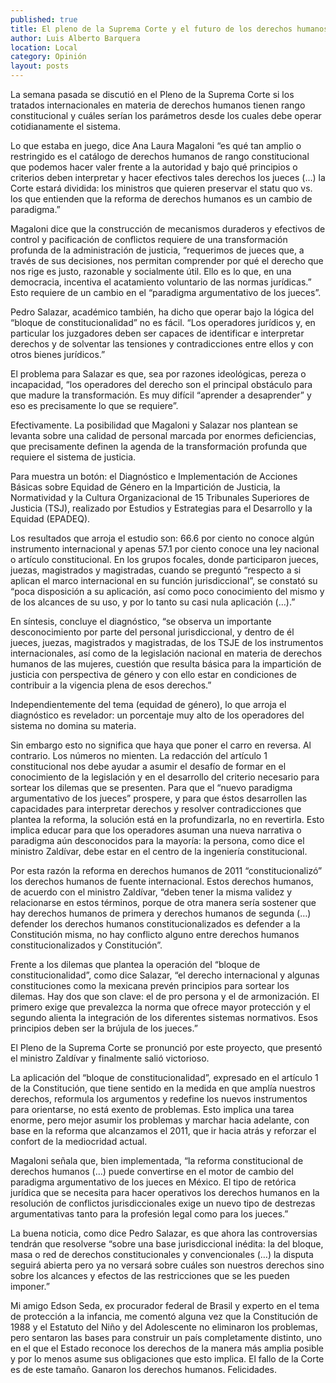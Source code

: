 ```yaml
---
published: true
title: El pleno de la Suprema Corte y el futuro de los derechos humanos
author: Luis Alberto Barquera
location: Local
category: Opinión
layout: posts
---
```


La semana pasada se discutió en el Pleno de la Suprema Corte si los tratados internacionales en materia de derechos humanos tienen rango constitucional y cuáles serían los parámetros desde los cuales debe operar cotidianamente el sistema. 

Lo que estaba en juego, dice Ana Laura Magaloni “es qué tan amplio o restringido es el catálogo de derechos humanos de rango constitucional que podemos hacer valer frente a la autoridad y bajo qué principios o criterios deben interpretar y hacer efectivos tales derechos los jueces (…) la Corte estará dividida: los ministros que quieren preservar el statu quo vs. los que entienden que la reforma de derechos humanos es un cambio de paradigma.”

Magaloni dice que la construcción de mecanismos duraderos y efectivos de control y pacificación de conflictos requiere de una transformación profunda de la administración de justicia, “requerimos de jueces que, a través de sus decisiones, nos permitan comprender por qué el derecho que nos rige es justo, razonable y socialmente útil. Ello es lo que, en una democracia, incentiva el acatamiento voluntario de las normas jurídicas.” Esto requiere de un cambio en el “paradigma argumentativo de los jueces”.

Pedro Salazar, académico también, ha dicho que  operar bajo la lógica del “bloque de constitucionalidad” no es fácil. “Los operadores jurídicos y, en particular los juzgadores deben ser capaces de identificar e interpretar derechos y de solventar las tensiones y contradicciones entre ellos y con otros bienes jurídicos.”

El problema para Salazar es que, sea por razones ideológicas, pereza o incapacidad, “los operadores del derecho son el principal obstáculo para que madure la transformación. Es muy difícil “aprender a desaprender” y eso es precisamente lo que se requiere”. 

Efectivamente. La posibilidad que Magaloni y Salazar nos plantean se levanta sobre una calidad de personal marcada por enormes deficiencias, que precisamente definen la agenda de la transformación profunda que requiere el sistema de justicia.

Para muestra un botón: el Diagnóstico e Implementación de Acciones Básicas sobre Equidad de Género en la Impartición de Justicia, la Normatividad y la Cultura Organizacional de 15 Tribunales Superiores de Justicia (TSJ), realizado por Estudios y Estrategias para el Desarrollo y la Equidad (EPADEQ).

Los resultados que arroja el estudio son: 66.6 por ciento no conoce algún instrumento internacional y apenas 57.1 por ciento conoce una ley nacional o artículo constitucional. En los grupos focales, donde participaron jueces, juezas, magistrados y magistradas, cuando se preguntó “respecto a si aplican el marco internacional en su función jurisdiccional”, se constató su “poca disposición a su aplicación, así como poco conocimiento del mismo y de los alcances de su uso, y por lo tanto su casi nula aplicación (…).”

En síntesis, concluye el diagnóstico, “se observa un importante desconocimiento por parte del personal jurisdiccional, y dentro de él jueces, juezas, magistrados y magistradas, de los TSJE de los instrumentos internacionales, así como de la legislación nacional en materia de derechos humanos de las mujeres, cuestión que resulta básica para la impartición de justicia con perspectiva de género y con ello estar en condiciones de contribuir a la vigencia plena de esos derechos.”

Independientemente del tema (equidad de género), lo que arroja el diagnóstico es revelador: un porcentaje muy alto de los operadores del sistema no domina su materia.

Sin embargo esto no significa que haya que poner el carro en reversa. Al contrario. Los números no mienten. La redacción del artículo 1 constitucional nos debe ayudar a asumir el desafío de formar en el conocimiento de la legislación y en el desarrollo del criterio necesario para sortear los dilemas que se presenten. Para que el “nuevo paradigma argumentativo de los jueces” prospere,  y para que éstos desarrollen las capacidades para interpretar derechos y resolver contradicciones que plantea la reforma, la solución está en la profundizarla, no en revertirla. Esto implica educar para que los operadores asuman una nueva narrativa o paradigma aún desconocidos para la mayoría: la persona, como dice el ministro Zaldívar, debe estar en el centro de la ingeniería constitucional. 

Por esta razón la reforma en derechos humanos de 2011 “constitucionalizó” los derechos humanos de fuente internacional.  Estos derechos humanos, de acuerdo con el ministro Zaldívar, “deben tener la misma validez y relacionarse en estos términos, porque de otra manera sería sostener que hay derechos humanos de primera y derechos humanos de segunda (…) defender los derechos humanos constitucionalizados es defender a la Constitución misma, no hay conflicto alguno entre derechos humanos constitucionalizados y Constitución”.

Frente a los dilemas que plantea la operación del “bloque de constitucionalidad”, como dice Salazar, “el derecho internacional y algunas constituciones como la mexicana prevén principios para sortear los dilemas. Hay dos que son clave: el de pro persona y el de armonización. El primero exige que prevalezca la norma que ofrece mayor protección y el segundo alienta la integración de los diferentes sistemas normativos. Esos principios deben ser la brújula de los jueces.”

El Pleno de la Suprema Corte se pronunció por este proyecto, que presentó el ministro Zaldívar y finalmente salió victorioso.

La aplicación del “bloque de constitucionalidad”, expresado en el artículo 1 de la Constitución, que tiene sentido en la medida en que amplía nuestros derechos, reformula los argumentos y redefine los nuevos instrumentos para orientarse, no está exento de problemas. Esto implica una tarea enorme, pero mejor asumir los problemas y marchar hacia adelante, con base en la reforma que alcanzamos el 2011, que ir hacia atrás y reforzar el confort de la mediocridad actual.

Magaloni señala que, bien implementada, “la reforma constitucional de derechos humanos (…) puede convertirse en el motor de cambio del paradigma argumentativo de los jueces en México. El tipo de retórica jurídica que se necesita para hacer operativos los derechos humanos en la resolución de conflictos jurisdiccionales exige un nuevo tipo de destrezas argumentativas tanto para la profesión legal como para los jueces.”

La buena noticia, como dice Pedro Salazar, es que ahora las controversias tendrán que resolverse “sobre una base jurisdiccional inédita: la del bloque, masa o red de derechos constitucionales y convencionales (…) la disputa seguirá abierta pero ya no versará sobre cuáles son nuestros derechos sino sobre los alcances y efectos de las restricciones que se les pueden imponer.” 

Mi amigo Edson Seda, ex procurador federal de Brasil y experto en el tema de protección a la infancia, me comentó alguna vez que la Constitución de 1988 y el Estatuto del Niño y del Adolescente no eliminaron los problemas, pero sentaron las bases para construir un país completamente distinto, uno en el que el Estado reconoce los derechos de la manera más amplia posible y por lo menos asume sus obligaciones que esto implica. El fallo de la Corte es de este tamaño. Ganaron los derechos humanos. Felicidades. 
